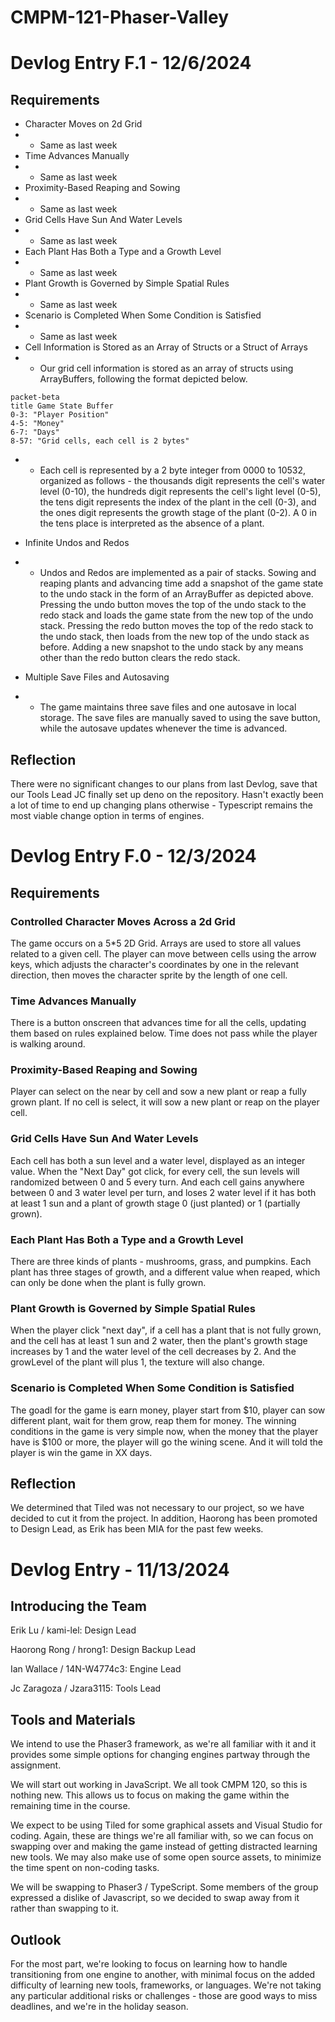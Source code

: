 # CMPM-121-Phaser-Valley

# Devlog Entry F.1 - 12/6/2024

## Requirements

- Character Moves on 2d Grid  
- - Same as last week  
- Time Advances Manually  
- - Same as last week  
- Proximity-Based Reaping and Sowing  
- - Same as last week  
- Grid Cells Have Sun And Water Levels  
- - Same as last week  
- Each Plant Has Both a Type and a Growth Level  
- - Same as last week  
- Plant Growth is Governed by Simple Spatial Rules  
- - Same as last week  
- Scenario is Completed When Some Condition is Satisfied  
- - Same as last week  
- Cell Information is Stored as an Array of Structs or a Struct of Arrays  
- -  Our grid cell information is stored as an array of structs using ArrayBuffers, following the format depicted below.  

```mermaid
packet-beta
title Game State Buffer
0-3: "Player Position"
4-5: "Money"
6-7: "Days"
8-57: "Grid cells, each cell is 2 bytes"
```

- - Each cell is represented by a 2 byte integer from 0000 to 10532, organized as follows - the thousands digit represents the cell's water level (0-10), the hundreds digit represents the cell's light level (0-5), the tens digit represents the index of the plant in the cell (0-3), and the ones digit represents the growth stage of the plant (0-2).  A 0 in the tens place is interpreted as the absence of a plant.

- Infinite Undos and Redos  
- - Undos and Redos are implemented as a pair of stacks.  Sowing and reaping plants and advancing time add a snapshot of the game state to the undo stack in the form of an ArrayBuffer as depicted above.  Pressing the undo button moves the top of the undo stack to the redo stack and loads the game state from the new top of the undo stack.  Pressing the redo button moves the top of the redo stack to the undo stack, then loads from the new top of the undo stack as before.  Adding a new snapshot to the undo stack by any means other than the redo button clears the redo stack.  
- Multiple Save Files and Autosaving  
- - The game maintains three save files and one autosave in local storage.  The save files are manually saved to using the save button, while the autosave updates whenever the time is advanced.

## Reflection

There were no significant changes to our plans from last Devlog, save that our Tools Lead JC finally set up deno on the repository.  Hasn't exactly been a lot of time to end up changing plans otherwise - Typescript remains the most viable change option in terms of engines.


# Devlog Entry F.0 - 12/3/2024

## Requirements

### Controlled Character Moves Across a 2d Grid

The game occurs on a 5*5 2D Grid. Arrays are used to store all values related to a given cell.
The player can move between cells using the arrow keys, which adjusts the character's coordinates by one in the relevant direction, 
then moves the character sprite by the length of one cell.

### Time Advances Manually

There is a button onscreen that advances time for all the cells, updating them based on rules explained below.  Time does not pass while the player is walking around.  

### Proximity-Based Reaping and Sowing

Player can select on the near by cell and sow a new plant or reap a fully grown plant. If no cell is select, it will sow a new plant or reap on the player cell. 

### Grid Cells Have Sun And Water Levels

Each cell has both a sun level and a water level, displayed as an integer value.  When the "Next Day" got click, for every cell, the sun levels will randomized between 0 and 5 every turn.  And each cell gains anywhere between 0 and 3 water level per turn, and loses 2 water level if it has both at least 1 sun and a plant of growth stage 0 (just planted) or 1 (partially grown).  

### Each Plant Has Both a Type and a Growth Level

There are three kinds of plants - mushrooms, grass, and pumpkins.  Each plant has three stages of growth, and a different value when reaped, which can only be done when the plant is fully grown.  

### Plant Growth is Governed by Simple Spatial Rules

When the player click "next day", if a cell has a plant that is not fully grown, and the cell has at least 1 sun and 2 water, then the plant's growth stage increases by 1 and the water level of the cell decreases by 2. And the growLevel of the plant will plus 1, the texture will also change.

### Scenario is Completed When Some Condition is Satisfied

The goadl for the game is earn money, player start from $10, player can sow different plant, wait for them grow, reap them for money. The winning conditions in the game is very simple now, when the money that the player have is $100 or more, the player will go the wining scene. And it will told the player is win the game in XX days. 

## Reflection

We determined that Tiled was not necessary to our project, so we have decided to cut it from the project.  In addition, Haorong has been promoted to Design Lead, as Erik has been MIA for the past few weeks.  


# Devlog Entry - 11/13/2024
## Introducing the Team

Erik Lu / kami-lel: Design Lead

Haorong Rong / hrong1: Design Backup Lead

Ian Wallace / 14N-W4774c3: Engine Lead

Jc Zaragoza / Jzara3115: Tools Lead

## Tools and Materials

We intend to use the Phaser3 framework, as we're all familiar with it and it provides some simple options for changing engines partway through the assignment.  

We will start out working in JavaScript. We all took CMPM 120, so this is nothing new. This allows us to focus on making the game within the remaining time in the course.  

We expect to be using Tiled for some graphical assets and Visual Studio for coding. Again, these are things we're all familiar with, so we can focus on swapping over and making the game instead of getting distracted learning new tools. We may also make use of some open source assets, to minimize the time spent on non-coding tasks.  

We will be swapping to Phaser3 / TypeScript. Some members of the group expressed a dislike of Javascript, so we decided to swap away from it rather than swapping to it.  

## Outlook

For the most part, we're looking to focus on learning how to handle transitioning from one engine to another, with minimal focus on the added difficulty of learning new tools, frameworks, or languages. We're not taking any particular additional risks or challenges - those are good ways to miss deadlines, and we're in the holiday season.
